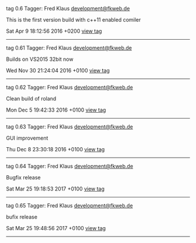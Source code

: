 tag 0.6
Tagger: Fred Klaus <development@fkweb.de>

This is the first version build with c++11 enabled comiler

Sat Apr 9 18:12:56 2016 +0200 
[view tag](https://github.com/raldus/roland/commit/0f6a55a7cd2583c3026b57c94a036062b44d3df1) 

***

tag 0.61
Tagger: Fred Klaus <development@fkweb.de>

Builds on VS2015 32bit now

Wed Nov 30 21:24:04 2016 +0100 
[view tag](https://github.com/raldus/roland/commit/8dc859b4838b1a4339a0a6c5af0e039ad11d83c6) 

***

tag 0.62
Tagger: Fred Klaus <development@fkweb.de>

Clean build of roland

Mon Dec 5 19:42:33 2016 +0100 
[view tag](https://github.com/raldus/roland/commit/bae93065f81f1ce7e155f2d1bfeb04237c047e9d) 

***

tag 0.63
Tagger: Fred Klaus <development@fkweb.de>

GUI improvement

Thu Dec 8 23:30:18 2016 +0100 
[view tag](https://github.com/raldus/roland/commit/e9f157b312ec4a0e72c5885c630720c6963340f4) 

***

tag 0.64
Tagger: Fred Klaus <development@fkweb.de>

Bugfix release

Sat Mar 25 19:18:53 2017 +0100 
[view tag](https://github.com/raldus/roland/commit/1402c13da0e33776228a89cb9e5b43b93478aa6f) 

***

tag 0.65
Tagger: Fred Klaus <development@fkweb.de>

bufix release

Sat Mar 25 19:48:56 2017 +0100 
[view tag](https://github.com/raldus/roland/commit/498342a43c7a0251b6c3456a685c93b0c5a3e4e8) 

***
